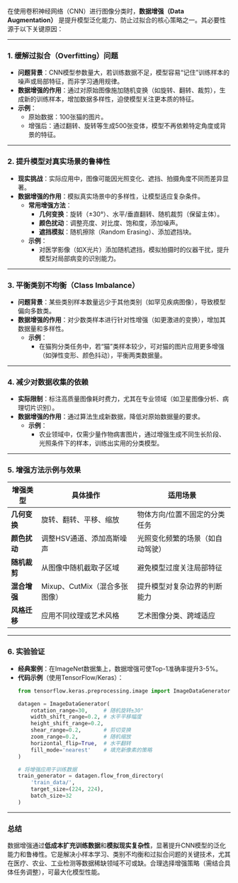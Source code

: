 在使用卷积神经网络（CNN）进行图像分类时，**数据增强（Data Augmentation）** 是提升模型泛化能力、防止过拟合的核心策略之一。其必要性源于以下关键原因：

---

### **1. 缓解过拟合（Overfitting）问题**
- **问题背景**：CNN模型参数量大，若训练数据不足，模型容易“记住”训练样本的噪声或局部特征，而非学习通用规律。
- **数据增强的作用**：通过对原始图像施加随机变换（如旋转、翻转、裁剪），生成新的训练样本，增加数据多样性，迫使模型关注更本质的特征。
- **示例**：  
  - 原始数据：100张猫的图片。  
  - 增强后：通过翻转、旋转等生成500张变体，模型不再依赖特定角度或背景的特征。

---

### **2. 提升模型对真实场景的鲁棒性**
- **现实挑战**：实际应用中，图像可能因光照变化、遮挡、拍摄角度不同而差异显著。
- **数据增强的作用**：模拟真实场景中的多样性，让模型适应复杂条件。  
  - **常用增强方法**：  
    - **几何变换**：旋转（±30°）、水平/垂直翻转、随机裁剪（保留主体）。  
    - **颜色扰动**：调整亮度、对比度、饱和度，添加噪声。  
    - **遮挡模拟**：随机擦除（Random Erasing）、添加遮挡块。  
  - **示例**：  
    - 对医学影像（如X光片）添加随机遮挡，模拟拍摄时的仪器干扰，提升模型对局部病变的识别能力。

---

### **3. 平衡类别不均衡（Class Imbalance）**
- **问题背景**：某些类别样本数量远少于其他类别（如罕见疾病图像），导致模型偏向多数类。
- **数据增强的作用**：对少数类样本进行针对性增强（如更激进的变换），增加其数据量和多样性。  
  - **示例**：  
    - 在猫狗分类任务中，若“猫”类样本较少，可对猫的图片应用更多增强（如弹性变形、颜色抖动），平衡两类数据量。

---

### **4. 减少对数据收集的依赖**
- **实际限制**：标注高质量图像耗时费力，尤其在专业领域（如卫星图像分析、病理切片识别）。
- **数据增强的作用**：通过算法生成新数据，降低对原始数据量的要求。  
  - **示例**：  
    - 农业领域中，仅需少量作物病害图片，通过增强生成不同生长阶段、光照条件下的样本，训练出实用的分类模型。

---

### **5. 增强方法示例与效果**
| **增强类型**       | **具体操作**                          | **适用场景**                     |
|--------------------|---------------------------------------|----------------------------------|
| **几何变换**       | 旋转、翻转、平移、缩放                | 物体方向/位置不固定的分类任务    |
| **颜色扰动**       | 调整HSV通道、添加高斯噪声             | 光照变化频繁的场景（如自动驾驶） |
| **随机裁剪**       | 从图像中随机截取子区域                | 避免模型过度关注局部特征         |
| **混合增强**       | Mixup、CutMix（混合多张图像）         | 提升模型对复杂边界的判断能力     |
| **风格迁移**       | 应用不同纹理或艺术风格                | 艺术图像分类、跨域适应           |

---

### **6. 实验验证**
- **经典案例**：在ImageNet数据集上，数据增强可使Top-1准确率提升3-5%。  
- **代码示例**（使用TensorFlow/Keras）：  
  ```python
  from tensorflow.keras.preprocessing.image import ImageDataGenerator

  datagen = ImageDataGenerator(
      rotation_range=30,     # 随机旋转±30°
      width_shift_range=0.2, # 水平平移幅度
      height_shift_range=0.2,
      shear_range=0.2,       # 剪切变换
      zoom_range=0.2,        # 随机缩放
      horizontal_flip=True,  # 水平翻转
      fill_mode='nearest'    # 填充新像素的策略
  )

  # 将增强应用于训练数据
  train_generator = datagen.flow_from_directory(
      'train_data/',
      target_size=(224, 224),
      batch_size=32
  )
  ```

---

### **总结**
数据增强通过**低成本扩充训练数据**和**模拟现实复杂性**，显著提升CNN模型的泛化能力和鲁棒性。它是解决小样本学习、类别不均衡和过拟合问题的关键技术，尤其在医疗、农业、工业检测等数据稀缺领域不可或缺。合理选择增强策略（需结合具体任务调整），可最大化模型性能。